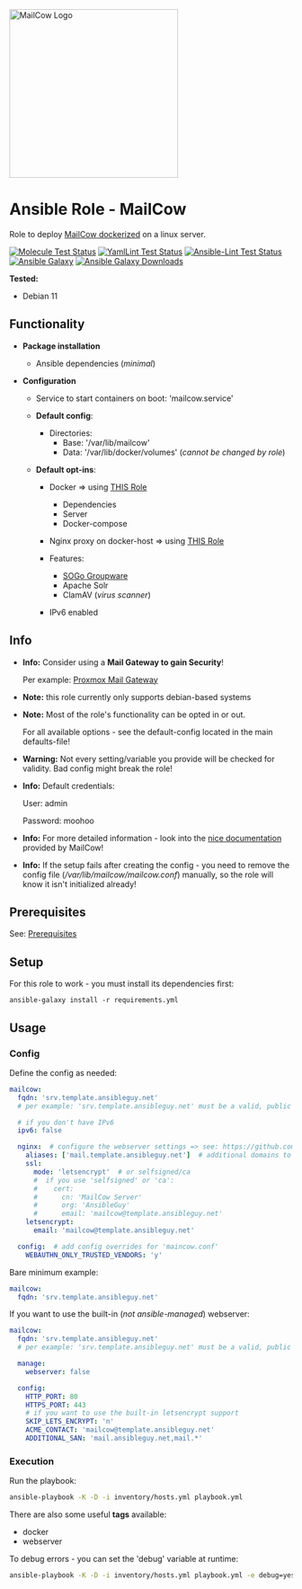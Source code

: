 <a href="https://mailcow.email/">
<img src="https://mailcow.email/img/cow_mailcow.svg" alt="MailCow Logo" width="300"/>
</a>

# Ansible Role - MailCow

Role to deploy [MailCow dockerized](https://github.com/mailcow/mailcow-dockerized) on a linux server.

[![Molecule Test Status](https://badges.ansibleguy.net/sw_mailcow.molecule.svg)](https://molecule.readthedocs.io/en/latest/)
[![YamlLint Test Status](https://badges.ansibleguy.net/sw_mailcow.yamllint.svg)](https://yamllint.readthedocs.io/en/stable/)
[![Ansible-Lint Test Status](https://badges.ansibleguy.net/sw_mailcow.ansiblelint.svg)](https://ansible-lint.readthedocs.io/en/latest/)
[![Ansible Galaxy](https://img.shields.io/ansible/role/60006)](https://galaxy.ansible.com/ansibleguy/sw_mailcow)
[![Ansible Galaxy Downloads](https://img.shields.io/badge/dynamic/json?color=blueviolet&label=Galaxy%20Downloads&query=%24.download_count&url=https%3A%2F%2Fgalaxy.ansible.com%2Fapi%2Fv1%2Froles%2F60006%2F%3Fformat%3Djson)](https://galaxy.ansible.com/ansibleguy/sw_mailcow)


**Tested:**
* Debian 11

## Functionality

* **Package installation**
  * Ansible dependencies (_minimal_)


* **Configuration**
  * Service to start containers on boot: 'mailcow.service'


  * **Default config**:
    * Directories:
      * Base: '/var/lib/mailcow'
      * Data: '/var/lib/docker/volumes' (_cannot be changed by role_)


  * **Default opt-ins**:
    * Docker => using [THIS Role](https://github.com/ansibleguy/infra_docker_minimal)
      * Dependencies
      * Server
      * Docker-compose
    * Nginx proxy on docker-host => using [THIS Role](https://github.com/ansibleguy/infra_nginx)
  
    * Features:
      * [SOGo Groupware](https://www.sogo.nu/)
      * Apache Solr
      * ClamAV (_virus scanner_)
  
    * IPv6 enabled


## Info

* **Info:** Consider using a **Mail Gateway to gain Security**!

  Per example: [Proxmox Mail Gateway](https://github.com/ansibleguy/sw_proxmox_mail_gw)


* **Note:** this role currently only supports debian-based systems


* **Note:** Most of the role's functionality can be opted in or out.

  For all available options - see the default-config located in the main defaults-file!


* **Warning:** Not every setting/variable you provide will be checked for validity. Bad config might break the role!


* **Info:** Default credentials:

  User: admin

  Password: moohoo


* **Info:** For more detailed information - look into the [nice documentation](https://mailcow.github.io/mailcow-dockerized-docs) provided by MailCow!


* **Info:** If the setup fails after creating the config - you need to remove the config file (_/var/lib/mailcow/mailcow.conf_) manually, so the role will know it isn't initialized already!


## Prerequisites

See: [Prerequisites](https://github.com/ansibleguy/sw_mailcow/blob/stable/Prerequisites.md)


## Setup

For this role to work - you must install its dependencies first:

```
ansible-galaxy install -r requirements.yml
```


## Usage

### Config

Define the config as needed:

```yaml
mailcow:
  fqdn: 'srv.template.ansibleguy.net'
  # per example: 'srv.template.ansibleguy.net' must be a valid, public dns-hostname of the server

  # if you don't have IPv6
  ipv6: false  

  nginx:  # configure the webserver settings => see: https://github.com/ansibleguy/infra_nginx
    aliases: ['mail.template.ansibleguy.net']  # additional domains to add to the certificate
    ssl:
      mode: 'letsencrypt'  # or selfsigned/ca
      #  if you use 'selfsigned' or 'ca':
      #    cert:
      #      cn: 'MailCow Server'
      #      org: 'AnsibleGuy'
      #      email: 'mailcow@template.ansibleguy.net'
    letsencrypt:
      email: 'mailcow@template.ansibleguy.net'

  config:  # add config overrides for 'maincow.conf'
    WEBAUTHN_ONLY_TRUSTED_VENDORS: 'y'
```

Bare minimum example:
```yaml
mailcow:
  fqdn: 'srv.template.ansibleguy.net'
```

If you want to use the built-in (_not ansible-managed_) webserver:
```yaml
mailcow:
  fqdn: 'srv.template.ansibleguy.net'
  # per example: 'srv.template.ansibleguy.net' must be a valid, public dns-hostname of the server

  manage:
    webserver: false

  config:
    HTTP_PORT: 80
    HTTPS_PORT: 443
    # if you want to use the built-in letsencrypt support
    SKIP_LETS_ENCRYPT: 'n'
    ACME_CONTACT: 'mailcow@template.ansibleguy.net'
    ADDITIONAL_SAN: 'mail.ansibleguy.net,mail.*'
```


### Execution

Run the playbook:
```bash
ansible-playbook -K -D -i inventory/hosts.yml playbook.yml
```

There are also some useful **tags** available:
* docker
* webserver

To debug errors - you can set the 'debug' variable at runtime:
```bash
ansible-playbook -K -D -i inventory/hosts.yml playbook.yml -e debug=yes
```
